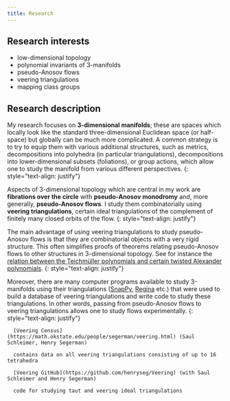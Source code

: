 ```yaml
---
title: Research
---
```


## Research interests 
* low-dimensional topology
* polynomial invariants of 3-manifolds 
* pseudo-Anosov flows
* veering triangulations
* mapping class groups


## Research description
My research focuses on __3-dimensional manifolds__; these are spaces which locally look like the standard three-dimensional Euclidean space (or half-space) but globally can be much more complicated. A common strategy is to try to equip them with various additional structures, such as metrics, decompositions into polyhedra (in particular triangulations), decompositions into lower-dimensional subsets (foliations), or group actions, which allow one to study the manifold from various different perspectives.
{: style="text-align: justify"}

Aspects of 3-dimensional topology which are central in my work are __fibrations over the circle__ with __pseudo-Anosov monodromy__ and, more generally, __pseudo-Anosov flows__. I study them combinatorially using __veering triangulations__, certain ideal triangulations of the complement of finitely many closed orbits of the flow.
{: style="text-align: justify"}

The main advantage of using veering triangulations to study pseudo-Anosov flows is that they are combinatorial objects with a very rigid structure. This often simplifies proofs of theorems relating pseudo-Anosov flows to other structures in 3-dimensional topology. See for instance the [relation between the Teichmüller polynomials and certain twisted Alexander polynomials](https://arxiv.org/abs/2101.12162v3).
{: style="text-align: justify"}

Moreover, there are many computer programs available to study 3-manifolds using their triangulations ([SnapPy](https://snappy.math.uic.edu/), [Regina](https://regina-normal.github.io/) etc.) that were used to build a database of veering triangulations and write code to study these triangulations. In other words, passing from pseudo-Anosov flows to veering triangulations allows one to study flows experimentally.
{: style="text-align: justify"}

      [Veering Census](https://math.okstate.edu/people/segerman/veering.html) (Saul Schleimer, Henry Segerman)

      contains data on all veering triangulations consisting of up to 16 tetrahedra

      [Veering GitHub](https://github.com/henryseg/Veering) (with Saul Schleimer and Henry Segerman)

      code for studying taut and veering ideal triangulations





